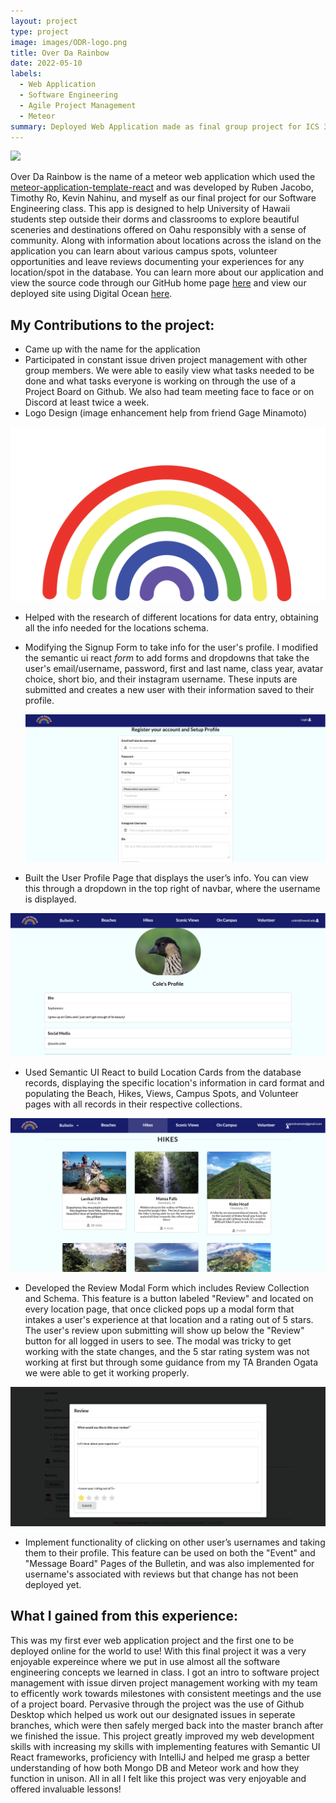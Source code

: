 ```yaml
---
layout: project
type: project
image: images/ODR-logo.png
title: Over Da Rainbow
date: 2022-05-10
labels:
  - Web Application
  - Software Engineering
  - Agile Project Management
  - Meteor
summary: Deployed Web Application made as final group project for ICS 314
---
```


<img class="ui massive centered rounded image" src="/images/ODR-landing.png">

  Over Da Rainbow is the name of a meteor web application which used the [meteor-application-template-react](“https://ics-software-engineering.github.io/meteor-application-template-react/”) and was developed by Ruben Jacobo, Timothy Ro, Kevin Nahinu, and myself as our final project for our Software Engineering class. This app is designed to help University of Hawaii students step outside their dorms and classrooms to explore beautiful sceneries and destinations offered on Oahu responsibly with a sense of community. Along with information about locations across the island on the application you can learn about various campus spots, volunteer opportunities and leave reviews documenting your experiences for any location/spot in the database. You can learn more about our application and view the source code through our GitHub home page [here](“https://over-da-rainbow.github.io/”) and view our deployed site using Digital Ocean [here](“https://overdarainbow.xyz/#/”).

## My Contributions to the project:
* Came up with the name for the application
* Participated in constant issue driven project management with other group members. We were able to easily view what tasks needed to be done and what tasks everyone is working on through the use of a Project Board on Github. We also had team meeting face to face or on Discord at least twice a week.
* Logo Design (image enhancement help from friend Gage Minamoto)

 <img class="ui large centered rounded image" src="/images/ODR-logo.png">


* Helped with the research of different locations for data entry, obtaining all the info needed for the locations schema.
* Modifying the Signup Form to take info for the user's profile. I modified the semantic ui react _form_ to add forms and dropdowns that take the user's email/username, password, first and last name, class year, avatar choice, short bio, and their instagram username. These inputs are submitted and creates a new user with their information saved to their profile.

  <img class="ui large centered rounded image" src="/images/ODR-signup.png">


* Built the User Profile Page that displays the user’s info. You can view this through a dropdown in the top right of navbar, where the username is displayed. 

 <img class="ui large centered rounded image" src="/images/ODR-profile.png">


* Used Semantic UI React to build Location Cards from the database records, displaying the specific location's information in card format and populating the Beach, Hikes, Views, Campus Spots, and Volunteer pages with all records in their respective collections.

 <img class="ui large centered rounded image" src="/images/ODR-cards.png">

* Developed the Review Modal Form which includes Review Collection and Schema. This feature is a button labeled "Review" and located on every location page, that once clicked pops up a modal form that intakes a user's experience at that location and a rating out of 5 stars. The user's review upon submitting will show up below the "Review" button for all logged in users to see. The modal was tricky to get working with the state changes, and the 5 star rating system was not working at first but through some guidance from my TA Branden Ogata we were able to get it working properly. 

 <img class="ui large centered rounded image" src="/images/ODR-review.png">

* Implement functionality of clicking on other user’s usernames and taking them to their profile. This feature can be used on both the "Event" and "Message Board" Pages of the Bulletin, and was also implemented for username's associated with reviews but that change has not been deployed yet.

## What I gained from this experience:

  This was my first ever web application project and the first one to be deployed online for the world to use! With this final project it was a very enjoyable expereince where we put in use almost all the software engineering concepts we learned in class. I got an intro to software project management with issue dirven project management working with my team to efficently work towards milestones with consistent meetings and the use of a project board. Pervasive through the project was the use of Github Desktop which helped us work out our designated issues in seperate branches, which were then safely merged back into the master branch after we finished the issue. This project greatly improved my web development skills with increasing my skills with implementing features with Semantic UI React frameworks, proficiency with IntelliJ and helped me grasp a better understanding of how both Mongo DB and Meteor work and how they function in unison. All in all I felt like this project was very enjoyable and offered invaluable lessons! 

